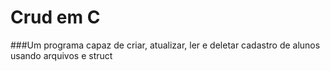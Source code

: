 # Crud em C
###Um programa capaz de criar, atualizar, ler e deletar cadastro de alunos usando arquivos e struct 
